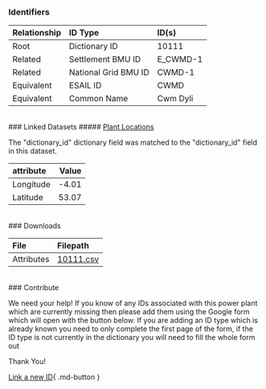 ### Identifiers

| Relationship   | ID Type              | ID(s)    |
|:---------------|:---------------------|:---------|
| Root           | Dictionary ID        | 10111    |
| Related        | Settlement BMU ID    | E_CWMD-1 |
| Related        | National Grid BMU ID | CWMD-1   |
| Equivalent     | ESAIL ID             | CWMD     |
| Equivalent     | Common Name          | Cwm Dyli |

<br>
### Linked Datasets
##### <a href="https://osuked.github.io/Power-Station-Dictionary/datasets/plant-locations">Plant Locations</a>



The "dictionary_id" dictionary field was matched to the "dictionary_id" field in this dataset.

| attribute   |   Value |
|:------------|--------:|
| Longitude   |   -4.01 |
| Latitude    |   53.07 |


<br>
### Downloads


| File       | Filepath                                                                              |
|:-----------|:--------------------------------------------------------------------------------------|
| Attributes | [10111.csv](https://osuked.github.io/Power-Station-Dictionary/object_attrs/10111.csv) |


<br>
### Contribute

We need your help! If you know of any IDs associated with this power plant which are currently missing then please add them using the Google form which will open with the button below. If you are adding an ID type which is already known you need to only complete the first page of the form, if the ID type is not currently in the dictionary you will need to fill the whole form out

Thank You!

[Link a new ID](https://docs.google.com/forms/d/e/1FAIpQLSc5jRsQ7NgiLLXbwo9PUdwTQyuqbRwThltG56-o6NVSe7E_nw/viewform?usp=pp_url&entry.251912331=10111){ .md-button }